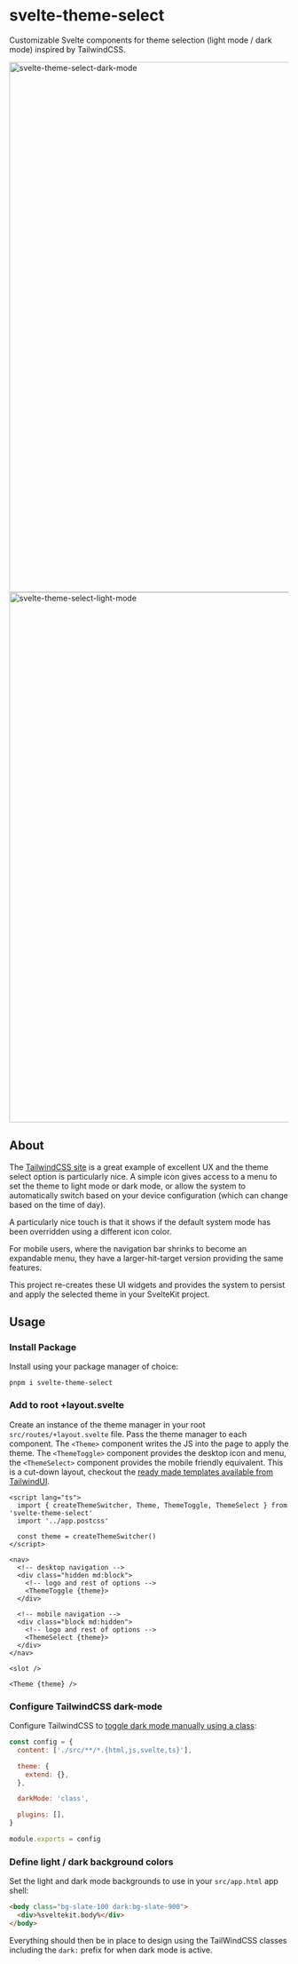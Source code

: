 # svelte-theme-select

Customizable Svelte components for theme selection (light mode / dark mode) inspired by TailwindCSS.

<img width="955" alt="svelte-theme-select-dark-mode" src="https://user-images.githubusercontent.com/304910/208352220-3b45ab48-d371-4580-abcf-e55ef872577c.png">

<img width="955" alt="svelte-theme-select-light-mode" src="https://user-images.githubusercontent.com/304910/208352212-ed8c37f0-a5a3-4a87-acdb-cf922e013fad.png">

## About

The [TailwindCSS site](https://tailwindcss.com/) is a great example of excellent UX and the theme select option is particularly nice. A simple icon gives access to a menu to set the theme to light mode or dark mode, or allow the system to automatically switch based on your device configuration (which can change based on the time of day).

A particularly nice touch is that it shows if the default system mode has been overridden using a different icon color.

For mobile users, where the navigation bar shrinks to become an expandable menu, they have a larger-hit-target version providing the same features.

This project re-creates these UI widgets and provides the system to persist and apply the selected theme in your SvelteKit project.

## Usage

### Install Package

Install using your package manager of choice:

    pnpm i svelte-theme-select

### Add to root +layout.svelte

Create an instance of the theme manager in your root `src/routes/+layout.svelte` file. Pass the theme manager to each component. The `<Theme>` component writes the JS into the page to apply the theme. The `<ThemeToggle>` component provides the desktop icon and menu, the `<ThemeSelect>` component provides the mobile friendly equivalent. This is a cut-down layout, checkout the [ready made templates available from TailwindUI](https://tailwindui.com/).

```svelte
<script lang="ts">
  import { createThemeSwitcher, Theme, ThemeToggle, ThemeSelect } from 'svelte-theme-select'
  import '../app.postcss'

  const theme = createThemeSwitcher()
</script>

<nav>
  <!-- desktop navigation -->
  <div class="hidden md:block">
    <!-- logo and rest of options -->
    <ThemeToggle {theme}>
  </div>

  <!-- mobile navigation -->
  <div class="block md:hidden">
    <!-- logo and rest of options -->
    <ThemeSelect {theme}>
  </div>
</nav>

<slot />

<Theme {theme} />
```

### Configure TailwindCSS dark-mode

Configure TailwindCSS to [toggle dark mode manually using a class](https://tailwindcss.com/docs/dark-mode#toggling-dark-mode-manually):

```js
const config = {
  content: ['./src/**/*.{html,js,svelte,ts}'],

  theme: {
    extend: {},
  },

  darkMode: 'class',

  plugins: [],
}

module.exports = config
```

### Define light / dark background colors

Set the light and dark mode backgrounds to use in your `src/app.html` app shell:

```html
<body class="bg-slate-100 dark:bg-slate-900">
  <div>%sveltekit.body%</div>
</body>
```

Everything should then be in place to design using the TailWindCSS classes including the `dark:` prefix for when dark mode is active.
